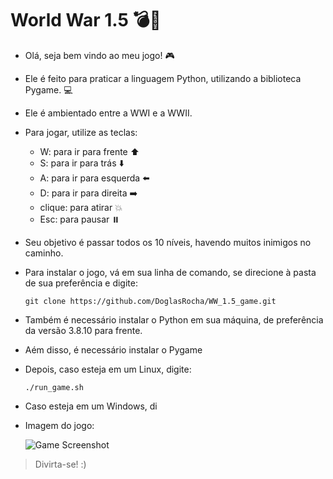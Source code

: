 # World War 1.5 :bomb::gun:

* Olá, seja bem vindo ao meu jogo! :video_game:

* Ele é feito para praticar a linguagem Python, utilizando a biblioteca Pygame. :computer:

* Ele é ambientado entre a WWI e a WWII.

* Para jogar, utilize as teclas:

  * W: para ir para frente :arrow_up:
  * S: para ir para trás :arrow_down:
  * A: para ir para esquerda :arrow_left:
  * D: para ir para direita :arrow_right:
  * clique: para atirar :boom:
  * Esc: para pausar :pause_button:

* Seu objetivo é passar todos os 10 níveis, havendo muitos inimigos no caminho.

* Para instalar o jogo, vá em sua linha de comando, se direcione à pasta de sua preferência e digite:

  ```shell
  git clone https://github.com/DoglasRocha/WW_1.5_game.git

* Também é necessário instalar o Python em sua máquina, de preferência da versão 3.8.10 para frente.

* Aém disso, é necessário instalar o Pygame

* Depois, caso esteja em um Linux, digite:

  ```shell
  ./run_game.sh
  ```
  
* Caso esteja em um Windows, di

* Imagem do jogo:

  <img href="img/game_screenshot.png" alt="Game Screenshot">

> Divirta-se! :)
